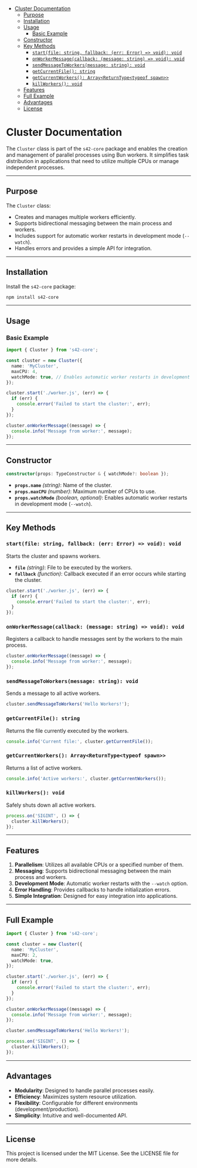 - [Cluster Documentation](#cluster-documentation)
	- [Purpose](#purpose)
	- [Installation](#installation)
	- [Usage](#usage)
		- [Basic Example](#basic-example)
	- [Constructor](#constructor)
	- [Key Methods](#key-methods)
		- [`start(file: string, fallback: (err: Error) => void): void`](#startfile-string-fallback-err-error--void-void)
		- [`onWorkerMessage(callback: (message: string) => void): void`](#onworkermessagecallback-message-string--void-void)
		- [`sendMessageToWorkers(message: string): void`](#sendmessagetoworkersmessage-string-void)
		- [`getCurrentFile(): string`](#getcurrentfile-string)
		- [`getCurrentWorkers(): Array<ReturnType<typeof spawn>>`](#getcurrentworkers-arrayreturntypetypeof-spawn)
		- [`killWorkers(): void`](#killworkers-void)
	- [Features](#features)
	- [Full Example](#full-example)
	- [Advantages](#advantages)
	- [License](#license)



# Cluster Documentation

The `Cluster` class is part of the `s42-core` package and enables the creation and management of parallel processes using Bun workers. It simplifies task distribution in applications that need to utilize multiple CPUs or manage independent processes.

---

## Purpose

The `Cluster` class:

- Creates and manages multiple workers efficiently.
- Supports bidirectional messaging between the main process and workers.
- Includes support for automatic worker restarts in development mode (`--watch`).
- Handles errors and provides a simple API for integration.

---

## Installation

Install the `s42-core` package:

```bash
npm install s42-core
```

---

## Usage

### Basic Example

```typescript
import { Cluster } from 's42-core';

const cluster = new Cluster({
  name: 'MyCluster',
  maxCPU: 4,
  watchMode: true, // Enables automatic worker restarts in development mode
});

cluster.start('./worker.js', (err) => {
  if (err) {
    console.error('Failed to start the cluster:', err);
  }
});

cluster.onWorkerMessage((message) => {
  console.info('Message from worker:', message);
});
```

---

## Constructor

```typescript
constructor(props: TypeConstructor & { watchMode?: boolean });
```

- **`props.name`** *(string)*: Name of the cluster.
- **`props.maxCPU`** *(number)*: Maximum number of CPUs to use.
- **`props.watchMode`** *(boolean, optional)*: Enables automatic worker restarts in development mode (`--watch`).

---

## Key Methods

### `start(file: string, fallback: (err: Error) => void): void`

Starts the cluster and spawns workers.

- **`file`** *(string)*: File to be executed by the workers.
- **`fallback`** *(function)*: Callback executed if an error occurs while starting the cluster.

```typescript
cluster.start('./worker.js', (err) => {
  if (err) {
    console.error('Failed to start the cluster:', err);
  }
});
```

### `onWorkerMessage(callback: (message: string) => void): void`

Registers a callback to handle messages sent by the workers to the main process.

```typescript
cluster.onWorkerMessage((message) => {
  console.info('Message from worker:', message);
});
```

### `sendMessageToWorkers(message: string): void`

Sends a message to all active workers.

```typescript
cluster.sendMessageToWorkers('Hello Workers!');
```

### `getCurrentFile(): string`

Returns the file currently executed by the workers.

```typescript
console.info('Current file:', cluster.getCurrentFile());
```

### `getCurrentWorkers(): Array<ReturnType<typeof spawn>>`

Returns a list of active workers.

```typescript
console.info('Active workers:', cluster.getCurrentWorkers());
```

### `killWorkers(): void`

Safely shuts down all active workers.

```typescript
process.on('SIGINT', () => {
  cluster.killWorkers();
});
```

---

## Features

1. **Parallelism**: Utilizes all available CPUs or a specified number of them.
2. **Messaging**: Supports bidirectional messaging between the main process and workers.
3. **Development Mode**: Automatic worker restarts with the `--watch` option.
4. **Error Handling**: Provides callbacks to handle initialization errors.
5. **Simple Integration**: Designed for easy integration into applications.

---

## Full Example

```typescript
import { Cluster } from 's42-core';

const cluster = new Cluster({
  name: 'MyCluster',
  maxCPU: 2,
  watchMode: true,
});

cluster.start('./worker.js', (err) => {
  if (err) {
    console.error('Failed to start the cluster:', err);
  }
});

cluster.onWorkerMessage((message) => {
  console.info('Message from worker:', message);
});

cluster.sendMessageToWorkers('Hello Workers!');

process.on('SIGINT', () => {
  cluster.killWorkers();
});
```

---

## Advantages

- **Modularity**: Designed to handle parallel processes easily.
- **Efficiency**: Maximizes system resource utilization.
- **Flexibility**: Configurable for different environments (development/production).
- **Simplicity**: Intuitive and well-documented API.

---

## License

This project is licensed under the MIT License. See the LICENSE file for more details.

